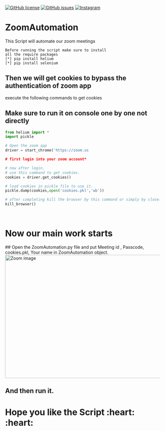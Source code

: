 <a href="https://github.com/deepusingla0448/ZoomAutomation/blob/master/LICENSE"><img alt="GitHub license" src="https://img.shields.io/github/license/deepusingla0448/ZoomAutomation"></a>
<a href="https://github.com/deepusingla0448/ZoomAutomation/issues"><img alt="GitHub issues" src="https://img.shields.io/github/issues/deepusingla0448/ZoomAutomation"></a>
<a href="https://www.instagram.com/_.abhi_singla_/"><img alt="Instagram" src="https://img.shields.io/badge/join-instragram-ff69b4"></a>

# ZoomAutomation
 This Script will automate our zoom meetings 
 
	Before running the script make sure to install
	all the require packages
	[*] pip install helium
	[*] pip install selenium

## Then we will get cookies to bypass the authentication of zoom app
execute the following commands to get cookies

## Make sure to run it on console one by one not directly
``` python
from helium import *
import pickle

# Open the zoom app
driver = start_chrome('https://zoom.us

# first login into your zoom account*

# now after login.
# use this command to get cookies.
cookies = driver.get_cookies()

# load cookies in pickle file to use it.
pickle.dump(cookies,open('cookies.pkl','wb'))

# after completing kill the browser by this command or simply by close.
kill_browser()
```
<br>
<h1> Now our main work starts </h1>
## Open the ZoomAutomation.py file and put Meeting id , Passcode, cookies.pkl, Your name in ZoomAutomation object.

<img alt = 'Zoom image' src ='https://github.com/deepusingla0448/ZoomAutomation/blob/master/images/Zoom.png' width = 700px height = 400px>

## And then run it.

<h1> Hope you like the Script :heart: :heart:</h1>



